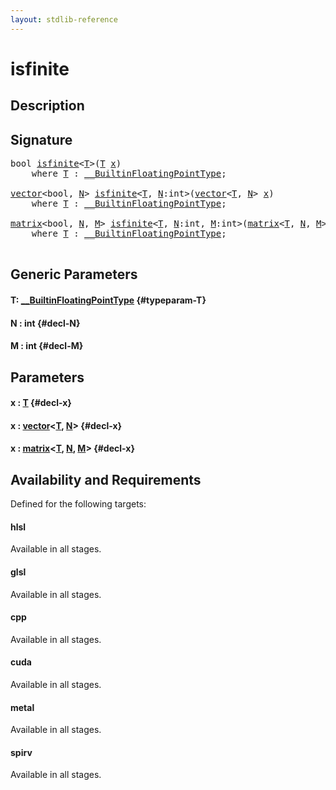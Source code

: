 ```yaml
---
layout: stdlib-reference
---
```


# isfinite

## Description





## Signature 

<pre>
<span class="code_keyword">bool</span> <a href="/stdlib-reference/global-decls/isfinite">isfinite</a>&lt;<a href="/stdlib-reference/global-decls/isfinite#typeparam-T" class="code_type">T</a>&gt;(<a href="/stdlib-reference/global-decls/isfinite#typeparam-T" class="code_type">T</a> <a href="/stdlib-reference/global-decls/isfinite#decl-x" class="code_param">x</a>)
    <span class='code_keyword'>where</span> <a href="/stdlib-reference/global-decls/isfinite#typeparam-T" class="code_type">T</a> : <a href="/stdlib-reference/interfaces/BuiltinFloatingPointType/index" class="code_type">__BuiltinFloatingPointType</a>;

<a href="/stdlib-reference/types/vector/index" class="code_type">vector</a>&lt;<span class="code_keyword">bool</span>, <a href="/stdlib-reference/global-decls/isfinite#decl-N" class="code_var">N</a>&gt; <a href="/stdlib-reference/global-decls/isfinite">isfinite</a>&lt;<a href="/stdlib-reference/global-decls/isfinite#typeparam-T" class="code_type">T</a>, <a href="/stdlib-reference/global-decls/isfinite#decl-N" class="code_var">N</a>:<span class="code_keyword">int</span>&gt;(<a href="/stdlib-reference/types/vector/index" class="code_type">vector</a>&lt;<a href="/stdlib-reference/global-decls/isfinite#typeparam-T" class="code_type">T</a>, <a href="/stdlib-reference/global-decls/isfinite#decl-N" class="code_var">N</a>&gt; <a href="/stdlib-reference/global-decls/isfinite#decl-x" class="code_param">x</a>)
    <span class='code_keyword'>where</span> <a href="/stdlib-reference/global-decls/isfinite#typeparam-T" class="code_type">T</a> : <a href="/stdlib-reference/interfaces/BuiltinFloatingPointType/index" class="code_type">__BuiltinFloatingPointType</a>;

<a href="/stdlib-reference/types/matrix/index" class="code_type">matrix</a>&lt;<span class="code_keyword">bool</span>, <a href="/stdlib-reference/global-decls/isfinite#decl-N" class="code_var">N</a>, <a href="/stdlib-reference/global-decls/isfinite#decl-M" class="code_var">M</a>&gt; <a href="/stdlib-reference/global-decls/isfinite">isfinite</a>&lt;<a href="/stdlib-reference/global-decls/isfinite#typeparam-T" class="code_type">T</a>, <a href="/stdlib-reference/global-decls/isfinite#decl-N" class="code_var">N</a>:<span class="code_keyword">int</span>, <a href="/stdlib-reference/global-decls/isfinite#decl-M" class="code_var">M</a>:<span class="code_keyword">int</span>&gt;(<a href="/stdlib-reference/types/matrix/index" class="code_type">matrix</a>&lt;<a href="/stdlib-reference/global-decls/isfinite#typeparam-T" class="code_type">T</a>, <a href="/stdlib-reference/global-decls/isfinite#decl-N" class="code_var">N</a>, <a href="/stdlib-reference/global-decls/isfinite#decl-M" class="code_var">M</a>&gt; <a href="/stdlib-reference/global-decls/isfinite#decl-x" class="code_param">x</a>)
    <span class='code_keyword'>where</span> <a href="/stdlib-reference/global-decls/isfinite#typeparam-T" class="code_type">T</a> : <a href="/stdlib-reference/interfaces/BuiltinFloatingPointType/index" class="code_type">__BuiltinFloatingPointType</a>;

</pre>

## Generic Parameters

#### T: [\_\_BuiltinFloatingPointType](/stdlib-reference/interfaces/BuiltinFloatingPointType/index) {#typeparam-T}
#### N  : int {#decl-N}
#### M  : int {#decl-M}

## Parameters

#### x  : [T](/stdlib-reference/global-decls/isfinite#typeparam-T) {#decl-x}
#### x  : [vector](/stdlib-reference/types/vector/index)\<[T](/stdlib-reference/types/vector/index#typeparam-T), [N](/stdlib-reference/types/vector/index#decl-N)\> {#decl-x}
#### x  : [matrix](/stdlib-reference/types/matrix/index)\<[T](/stdlib-reference/types/matrix/T), [N](/stdlib-reference/types/matrix/index#decl-N), [M](/stdlib-reference/types/matrix/index#decl-M)\> {#decl-x}

## Availability and Requirements

Defined for the following targets:

#### hlsl
Available in all stages.

#### glsl
Available in all stages.

#### cpp
Available in all stages.

#### cuda
Available in all stages.

#### metal
Available in all stages.

#### spirv
Available in all stages.



